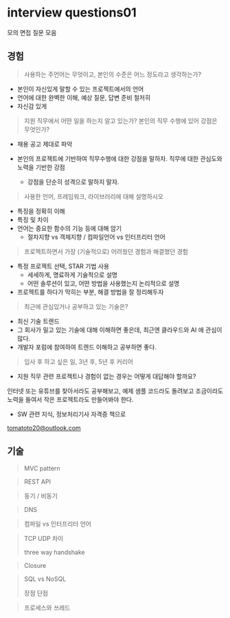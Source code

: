 # interview questions01

모의 면접 질문 모음

## 경험 

>사용하는 주언어는 무엇이고, 본인의 수준은 어느 정도라고 생각하는가?

- 본인이 자신있게 말할 수 있는 프로젝트에서의 언어 
- 언어에 대한 완벽한 이해, 예상 질문, 답변 준비 철저히 
- 자신감 있게 



>지원 직무에서 어떤 일을 하는지 알고 있는가? 본인의 직무 수행에 있어 강점은 무엇인가?

- 채용 공고 제대로 파악 

- 본인의 프로젝트에 기반하여 직무수행에 대한 강점을 말하자. 직무에 대한 관심도와 노력을 기반한 강점 

  - 강점을 단순히 성격으로 말하지 말자.

  

>사용한 언어, 프레임워크, 라이브러리에 대해 설명하시오

- 특징을 정확히 이해 
- 특징 및 차이 
- 언어는 중요한 함수의 기능 등에 대해 암기
  - 절차지향 vs 객체지향 / 컴파일언어 vs 인터프리터 언어



>프로젝트하면서 가장 (기술적으로) 어려웠던 경험과 해결했던 경험

- 특정 프로젝트 선택, STAR 기법 사용
  - 세세하게, 명료하게 기술적으로 설명
  - 어떤 솔루션이 있고, 어떤 방법을 사용했는지 논리적으로 설명
- 프로젝트를 하다가 막히는 부분, 해결 방법을 잘 정리해두자



>최근에 관심있거나 공부하고 있는 기술은?

- 최신 기술 트렌드
- 그 회사가 밀고 있는 기술에 대해 이해하면 좋은데, 최근엔 클라우드와 AI 에 관심이 많다. 
- 개발자 포럼에 참여하여 트렌드 이해하고 공부하면 좋다. 



>입사 후 하고 싶은 일, 3년 후, 5년 후 커리어 





- 지원 직무 관련 프로젝트나 경험이 없는 경우는 어떻게 대답해야 할까요?

인터넷 또는 유튜브를 찾아서라도 공부해보고, 예제 샘플 코드라도 돌려보고 조금이라도 노력을 들여서 작은 프로젝트라도 만들어봐야 한다. 



- SW 관련 지식, 정보처리기사 자격증 책으로 



tomatoto20@outlook.com



## 기술

>MVC pattern



>REST API

 

>동기 / 비동기 



>DNS 



>컴파일 vs 인터프리터 언어 



>TCP UDP 차이
>
>three way handshake



>Closure



>SQL vs NoSQL 
>
>장점 단점



>프로세스와 쓰레드 
